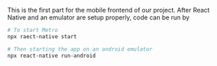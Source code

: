 This is the first part for the mobile frontend of our project. After React Native and an emulator are setup properly, code can be run by

```sh
# To start Metro
npx raect-native start

# Then starting the app on an android emulator
npx react-native run-android
```

